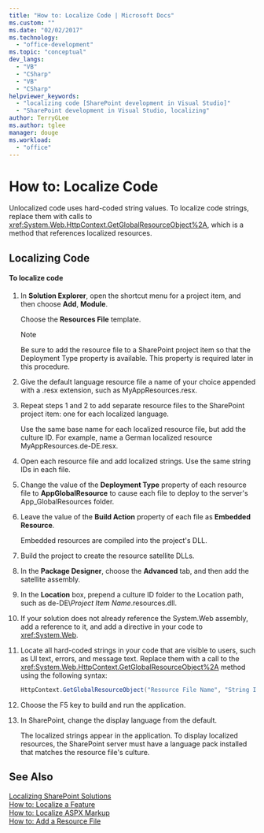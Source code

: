 ```yaml
---
title: "How to: Localize Code | Microsoft Docs"
ms.custom: ""
ms.date: "02/02/2017"
ms.technology: 
  - "office-development"
ms.topic: "conceptual"
dev_langs: 
  - "VB"
  - "CSharp"
  - "VB"
  - "CSharp"
helpviewer_keywords: 
  - "localizing code [SharePoint development in Visual Studio]"
  - "SharePoint development in Visual Studio, localizing"
author: TerryGLee
ms.author: tglee
manager: douge
ms.workload: 
  - "office"
---
```

# How to: Localize Code
  Unlocalized code uses hard-coded string values. To localize code strings, replace them with calls to <xref:System.Web.HttpContext.GetGlobalResourceObject%2A>, which is a method that references localized resources.  
  
## Localizing Code  
  
#### To localize code  
  
1.  In **Solution Explorer**, open the shortcut menu for a project item, and then choose **Add**, **Module**.  
  
     Choose the **Resources File** template.  
  
    > [!NOTE]  
    >  Be sure to add the resource file to a SharePoint project item so that the Deployment Type property is available. This property is required later in this procedure.  
  
2.  Give the default language resource file a name of your choice appended with a .resx extension, such as MyAppResources.resx.  
  
3.  Repeat steps 1 and 2 to add separate resource files to the SharePoint project item: one for each localized language.  
  
     Use the same base name for each localized resource file, but add the culture ID. For example, name a German localized resource MyAppResources.de-DE.resx.  
  
4.  Open each resource file and add localized strings. Use the same string IDs in each file.  
  
5.  Change the value of the **Deployment Type** property of each resource file to **AppGlobalResource** to cause each file to deploy to the server's App_GlobalResources folder.  
  
6.  Leave the value of the **Build Action** property of each file as **Embedded Resource**.  
  
     Embedded resources are compiled into the project's DLL.  
  
7.  Build the project to create the resource satellite DLLs.  
  
8.  In the **Package Designer**, choose the **Advanced** tab, and then add the satellite assembly.  
  
9. In the **Location** box, prepend a culture ID folder to the Location path, such as de-DE\\*Project Item Name*.resources.dll.  
  
10. If your solution does not already reference the System.Web assembly, add a reference to it, and add a directive in your code to <xref:System.Web>.  
  
11. Locate all hard-coded strings in your code that are visible to users, such as UI text, errors, and message text. Replace them with a call to the <xref:System.Web.HttpContext.GetGlobalResourceObject%2A> method using the following syntax:  
  
    ```csharp  
    HttpContext.GetGlobalResourceObject("Resource File Name", "String ID")  
    ```  
  
12. Choose the F5 key to build and run the application.  
  
13. In SharePoint, change the display language from the default.  
  
     The localized strings appear in the application. To display localized resources, the SharePoint server must have a language pack installed that matches the resource file's culture.  
  
## See Also  
 [Localizing SharePoint Solutions](../sharepoint/localizing-sharepoint-solutions.md)   
 [How to: Localize a Feature](../sharepoint/how-to-localize-a-feature.md)   
 [How to: Localize ASPX Markup](../sharepoint/how-to-localize-aspx-markup.md)   
 [How to: Add a Resource File](../sharepoint/how-to-add-a-resource-file.md)  
  
  